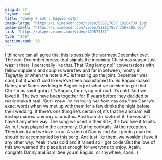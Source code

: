 ```yaml
---
slugid: 37
layout: reel
title: "danny + sam : baguio city"
image-large: "https://i.vimeocdn.com/video/588817857_1920x700.jpg"
image-small: "https://i.vimeocdn.com/video/588817857_750x500.jpg"
link: "https://player.vimeo.com/video/149873167"
type: "sde"
section-rank: 36
---
```

I think we can all agree that this is possibly the warmest December ever. The cool December breeze that signals the incoming Christmas season just wasn’t there. I personally like that. That “Ang lamig no!” conversations with fellow suppliers and couples were few and far in between, mostly in Tagaytay or when the hotel’s AC is freezing up the joint. December was cool, but it wasn’t cold like we’ve been accustomed to. So Baguio-based Danny and Sam’s wedding in Baguio is just what we needed to get that Christmas spirit going. It’s Baguio, for crying out loud. It’s cold. And we loved it.
The two have been together for 11 years before they decided to really make it real. “But I knew I’m marrying her from day one.” are Danny’s exact words when we met up with them for a few drinks the night before their wedding. If there’s one thing he’s certain of, it’s that he and Sam will end up married one way or another. And from the looks of it, he wouldn’t have it any other way.
The song we used in their SDE, the two love it to bits. As in. It was played in the ceremony. During cocktails. At the reception. They love it and we love it too. A video of Danny and Sam getting married should be accompanied by this song. And just like them, we wouldn’t have it any other way.
Yeah it was cold and it rained so it got colder.But the love of this two warmed the place just enough for everyone to enjoy.
Again, congrats Danny and Sam! See you in Baguio, or anywhere, soon. :)
